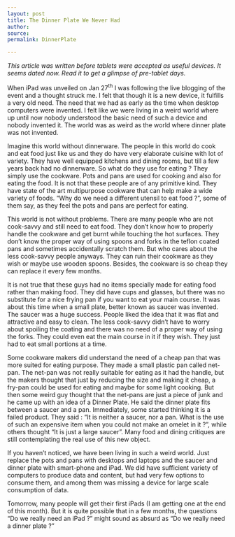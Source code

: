 ```yaml
---
layout: post
title: The Dinner Plate We Never Had
author: 
source: 
permalink: DinnerPlate

---
```


_This article was written before tablets were accepted as useful devices. It seems dated now. Read it to get a glimpse of pre-tablet days._

When iPad was unveiled on Jan 27<sup>th</sup> I was following the live blogging of the event and a thought struck me. I felt that though it is a new device, it fulfills a very old need. The need that we had as early as the time when desktop computers were invented. I felt like we were living in a weird world where up until now nobody understood the basic need of such a device and nobody invented it. The world was as weird as the world where dinner plate was not invented.

Imagine this world without dinnerware. The people in this world do cook and eat food just like us and they do have very elaborate cuisine with lot of variety. They have well equipped kitchens and dining rooms, but till a few years back had no dinnerware. So what do they use for eating ? They simply use the cookware. Pots and pans are used for cooking and also for eating the food. It is not that these people are of any primitive kind. They have state of the art multipurpose cookware that can help make a wide variety of foods. “Why do we need a different utensil to eat food ?”, some of them say, as they feel the pots and pans are perfect for eating.

This world is not without problems. There are many people who are not cook-savvy and still need to eat food. They don’t know how to properly handle the cookware and get burnt while touching the hot surfaces. They don’t know the proper way of using spoons and forks in the teflon coated pans and sometimes accidentally scratch them. But who cares about the less cook-savvy people anyways. They can ruin their cookware as they wish or maybe use wooden spoons. Besides, the cookware is so cheap they can replace it every few months.

It is not true that these guys had no items specially made for eating food rather than making food. They did have cups and glasses, but there was no substitute for a nice frying pan if you want to eat your main course. It was about this time when a small plate, better known as saucer was invented. The saucer was a huge success. People liked the idea that it was flat and attractive and easy to clean. The less cook-savvy didn’t have to worry about spoiling the coating and there was no need of a proper way of using the forks. They could even eat the main course in it if they wish. They just had to eat small portions at a time.

Some cookware makers did understand the need of a cheap pan that was more suited for eating purpose. They made a small plastic pan called net-pan. The net-pan was not really suitable for eating as it had the handle, but the makers thought that just by reducing the size and making it cheap, a fry-pan could be used for eating and maybe for some light cooking. But then some weird guy thought that the net-pans are just a piece of junk and he came up with an idea of a Dinner Plate. He said the dinner plate fits between a saucer and a pan. Immediately, some started thinking it is a failed product. They said : “It is neither a saucer, nor a pan. What is the use of such an expensive item when you could not make an omelet in it ?”, while others thought “It is just a large saucer”. Many food and dining critiques are still contemplating the real use of this new object.

If you haven’t noticed, we have been living in such a weird world. Just replace the pots and pans with desktops and laptops and the saucer and dinner plate with smart-phone and iPad. We did have sufficient variety of computers to produce data and content, but had very few options to consume them, and among them was missing a device for large scale consumption of data.

Tomorrow, many people will get their first iPads (I am getting one at the end of this month). But it is quite possible that in a few months, the questions “Do we really need an iPad ?” might sound as absurd as “Do we really need a dinner plate ?”
